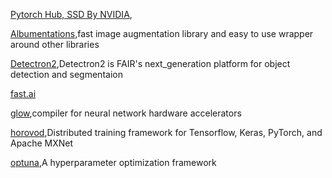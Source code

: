 [Pytorch Hub, SSD By NVIDIA](https://pytorch.org/hub/nvidia_deeplearningexamples_ssd/),

[Albumentations](https://github.com/albumentations-team/albumentations),fast image augmentation library and easy to use wrapper around other libraries

[Detectron2](https://github.com/facebookresearch/detectron2),Detectron2 is FAIR's next_generation platform for object detection and segmentaion

[fast.ai](https://docs.fast.ai/)

[glow](https://github.com/pytorch/glow),compiler for neural network hardware accelerators

[horovod](https://github.com/horovod/horovod),Distributed training framework for Tensorflow, Keras, PyTorch, and Apache MXNet

[optuna](https://github.com/optuna/optuna),A hyperparameter optimization framework

